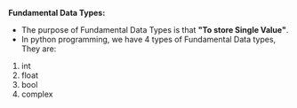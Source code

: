 **Fundamental Data Types:**
- The purpose of Fundamental Data Types is that **"To store Single Value"**.
- In python programming, we have 4 types of Fundamental Data types, They are:
1. int
2. float
3. bool
4. complex

